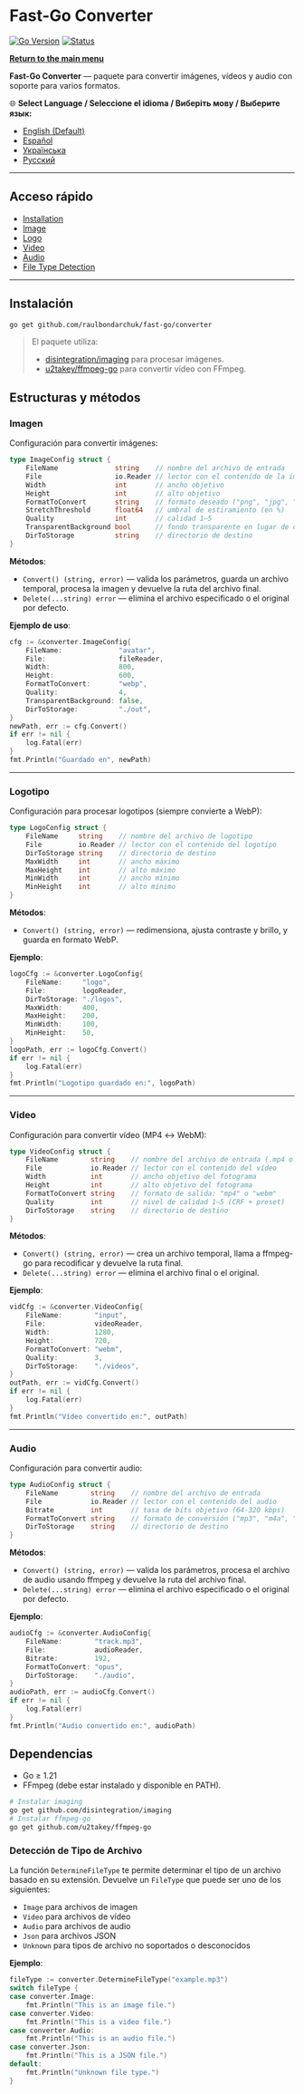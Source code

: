 # Fast-Go Converter
[![Go Version](https://img.shields.io/badge/Go-1.23%2B-blue?logo=go&logoColor=white)](https://go.dev/doc/install) [![Status](https://img.shields.io/badge/Status-Active-brightgreen)](#)

[**Return to the main menu**](https://github.com/raulbondarchuk/fast-go/tree/main)

**Fast-Go Converter** — paquete para convertir imágenes, vídeos y audio con soporte para varios formatos.

🌐 **Select Language / Seleccione el idioma / Виберіть мову / Выберите язык:**
- [English (Default)](https://github.com/raulbondarchuk/fast-go/tree/main/converter)
- [Español](README.es.md)
- [Українська](README.ua.md)
- [Русский](README.ru.md)

---

## Acceso rápido
- [Installation](#Instalación)
- [Image](#Imagen)
- [Logo](#Logotipo)
- [Video](#Video)
- [Audio](#Audio)
- [File Type Detection](#Detección-de-Tipo-de-Archivo)

---

## Instalación

```bash
go get github.com/raulbondarchuk/fast-go/converter
```

> El paquete utiliza:
>
> - [disintegration/imaging](https://github.com/disintegration/imaging) para procesar imágenes.
> - [u2takey/ffmpeg-go](https://github.com/u2takey/ffmpeg-go) para convertir vídeo con FFmpeg.

## Estructuras y métodos

### Imagen

Configuración para convertir imágenes:

```go
type ImageConfig struct {
    FileName              string    // nombre del archivo de entrada
    File                  io.Reader // lector con el contenido de la imagen
    Width                 int       // ancho objetivo
    Height                int       // alto objetivo
    FormatToConvert       string    // formato deseado ("png", "jpg", "jpeg", "webp", "jfif")
    StretchThreshold      float64   // umbral de estiramiento (en %)
    Quality               int       // calidad 1–5
    TransparentBackground bool      // fondo transparente en lugar de difuminado
    DirToStorage          string    // directorio de destino
}
```

**Métodos**:

- `Convert() (string, error)` — valida los parámetros, guarda un archivo temporal, procesa la imagen y devuelve la ruta del archivo final.
- `Delete(...string) error` — elimina el archivo especificado o el original por defecto.

**Ejemplo de uso**:

```go
cfg := &converter.ImageConfig{
    FileName:              "avatar",
    File:                  fileReader,
    Width:                 800,
    Height:                600,
    FormatToConvert:       "webp",
    Quality:               4,
    TransparentBackground: false,
    DirToStorage:          "./out",
}
newPath, err := cfg.Convert()
if err != nil {
    log.Fatal(err)
}
fmt.Println("Guardado en", newPath)
```

---

### Logotipo

Configuración para procesar logotipos (siempre convierte a WebP):

```go
type LogoConfig struct {
    FileName     string    // nombre del archivo de logotipo
    File         io.Reader // lector con el contenido del logotipo
    DirToStorage string    // directorio de destino
    MaxWidth     int       // ancho máximo
    MaxHeight    int       // alto máximo
    MinWidth     int       // ancho mínimo
    MinHeight    int       // alto mínimo
}
```

**Métodos**:

- `Convert() (string, error)` — redimensiona, ajusta contraste y brillo, y guarda en formato WebP.

**Ejemplo**:

```go
logoCfg := &converter.LogoConfig{
    FileName:     "logo",
    File:         logoReader,
    DirToStorage: "./logos",
    MaxWidth:     400,
    MaxHeight:    200,
    MinWidth:     100,
    MinHeight:    50,
}
logoPath, err := logoCfg.Convert()
if err != nil {
    log.Fatal(err)
}
fmt.Println("Logotipo guardado en:", logoPath)
```

---

### Video

Configuración para convertir vídeo (MP4 ↔ WebM):

```go
type VideoConfig struct {
    FileName        string    // nombre del archivo de entrada (.mp4 o .webm)
    File            io.Reader // lector con el contenido del vídeo
    Width           int       // ancho objetivo del fotograma
    Height          int       // alto objetivo del fotograma
    FormatToConvert string    // formato de salida: "mp4" o "webm"
    Quality         int       // nivel de calidad 1–5 (CRF + preset)
    DirToStorage    string    // directorio de destino
}
```

**Métodos**:

- `Convert() (string, error)` — crea un archivo temporal, llama a ffmpeg-go para recodificar y devuelve la ruta final.
- `Delete(...string) error` — elimina el archivo final o el original.

**Ejemplo**:

```go
vidCfg := &converter.VideoConfig{
    FileName:        "input",
    File:            videoReader,
    Width:           1280,
    Height:          720,
    FormatToConvert: "webm",
    Quality:         3,
    DirToStorage:    "./videos",
}
outPath, err := vidCfg.Convert()
if err != nil {
    log.Fatal(err)
}
fmt.Println("Vídeo convertido en:", outPath)
```

---

### Audio

Configuración para convertir audio:

```go
type AudioConfig struct {
    FileName        string    // nombre del archivo de entrada
    File            io.Reader // lector con el contenido del audio
    Bitrate         int       // tasa de bits objetivo (64-320 kbps)
    FormatToConvert string    // formato de conversión ("mp3", "m4a", "opus", "wav")
    DirToStorage    string    // directorio de destino
}
```

**Métodos**:

- `Convert() (string, error)` — valida los parámetros, procesa el archivo de audio usando ffmpeg y devuelve la ruta del archivo final.
- `Delete(...string) error` — elimina el archivo especificado o el original por defecto.

**Ejemplo**:

```go
audioCfg := &converter.AudioConfig{
    FileName:        "track.mp3",
    File:            audioReader,
    Bitrate:         192,
    FormatToConvert: "opus",
    DirToStorage:    "./audio",
}
audioPath, err := audioCfg.Convert()
if err != nil {
    log.Fatal(err)
}
fmt.Println("Audio convertido en:", audioPath)
```

## Dependencias

- Go ≥ 1.21
- FFmpeg (debe estar instalado y disponible en PATH).

```bash
# Instalar imaging
go get github.com/disintegration/imaging
# Instalar ffmpeg-go
go get github.com/u2takey/ffmpeg-go
```

### Detección de Tipo de Archivo

La función `DetermineFileType` te permite determinar el tipo de un archivo basado en su extensión. Devuelve un `FileType` que puede ser uno de los siguientes:

- `Image` para archivos de imagen
- `Video` para archivos de vídeo
- `Audio` para archivos de audio
- `Json` para archivos JSON
- `Unknown` para tipos de archivo no soportados o desconocidos

**Ejemplo**:

```go
fileType := converter.DetermineFileType("example.mp3")
switch fileType {
case converter.Image:
    fmt.Println("This is an image file.")
case converter.Video:
    fmt.Println("This is a video file.")
case converter.Audio:
    fmt.Println("This is an audio file.")
case converter.Json:
    fmt.Println("This is a JSON file.")
default:
    fmt.Println("Unknown file type.")
}
```


